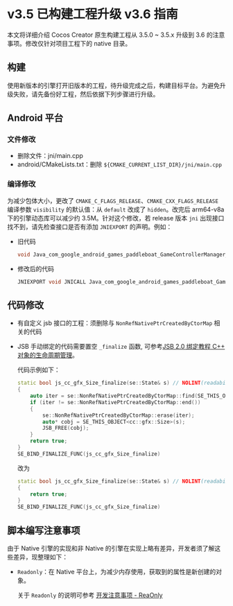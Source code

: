 # v3.5 已构建工程升级 v3.6 指南

本文将详细介绍 Cocos Creator 原生构建工程从 3.5.0 ~ 3.5.x 升级到 3.6 的注意事项。修改仅针对项目工程下的 native 目录。

## 构建

使用新版本的引擎打开旧版本的工程，待升级完成之后，构建目标平台。为避免升级失败，请先备份好工程，然后依据下列步骤进行升级。

## Android 平台

### 文件修改

- 删除文件：jni/main.cpp
- android/CMakeLists.txt：删除 `${CMAKE_CURRENT_LIST_DIR}/jni/main.cpp`

### 编译修改

为减少包体大小，更改了 `CMAKE_C_FLAGS_RELEASE`、`CMAKE_CXX_FLAGS_RELEASE` 编译参数 `visibility` 的默认值：从 `default` 改成了 `hidden`。改完后 arm64-v8a 下的引擎动态库可以减少约 3.5M。针对这个修改，若 release 版本 `jni` 出现接口找不到，请先检查接口是否有添加 `JNIEXPORT` 的声明。例如：

- 旧代码

    ```c++
    void Java_com_google_android_games_paddleboat_GameControllerManager_onMouseConnected
    ```

- 修改后的代码

    ````c++
    JNIEXPORT void JNICALL Java_com_google_android_games_paddleboat_GameControllerManager_onMouseConnected
    ````

## 代码修改

- 有自定义 jsb 接口的工程：须删除与 `NonRefNativePtrCreatedByCtorMap` 相关的代码
- JSB 手动绑定的代码需要置空 `_finalize` 函数, 可参考[JSB 2.0 绑定教程 C++ 对象的生命周期管理](../../advanced-topics/JSB2.0-learning.md#cpp-命名空间namespace)。

    代码示例如下：
    
    ```c++
    static bool js_cc_gfx_Size_finalize(se::State& s) // NOLINT(readability-identifier-naming)
    {
        auto iter = se::NonRefNativePtrCreatedByCtorMap::find(SE_THIS_OBJECT<cc::gfx::Size>(s));
        if (iter != se::NonRefNativePtrCreatedByCtorMap::end())
        {
            se::NonRefNativePtrCreatedByCtorMap::erase(iter);
            auto* cobj = SE_THIS_OBJECT<cc::gfx::Size>(s);
            JSB_FREE(cobj);
        }
        return true;
    }
    SE_BIND_FINALIZE_FUNC(js_cc_gfx_Size_finalize)
    ```
    改为
    ```c++
    static bool js_cc_gfx_Size_finalize(se::State& s) // NOLINT(readability-identifier-naming)
    {
        return true;
    }
    SE_BIND_FINALIZE_FUNC(js_cc_gfx_Size_finalize)
    ```

## 脚本编写注意事项

由于 Native 引擎的实现和非 Native 的引擎在实现上略有差异，开发者须了解这些差异，现整理如下：

- `Readonly`：在 Native 平台上，为减少内存使用，获取到的属性是新创建的对象。

    关于 `Readonly` 的说明可参考 [开发注意事项 - ReaOnly](../../scripting/readonly.md#readonly)
